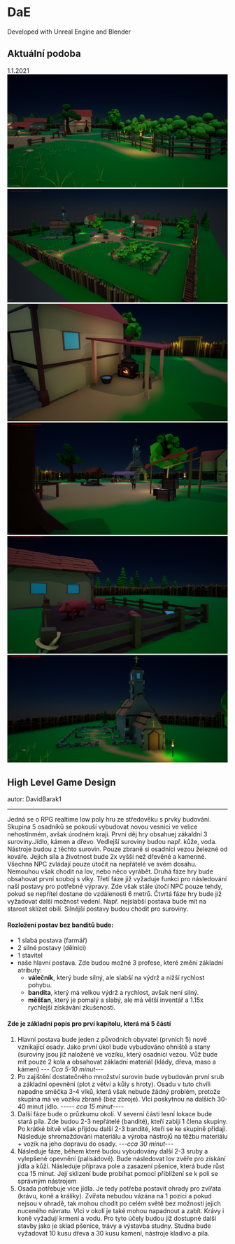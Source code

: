 # DaE
Developed with Unreal Engine and Blender
 
## Aktuální podoba
 1.1.2021<br/>
 ![now](https://github.com/EvaKozakova26/DaE/blob/dev/resources/dae/1.png "Now")<br/>
 ![now](https://github.com/EvaKozakova26/DaE/blob/dev/resources/dae/2.png "Now")<br/>
 ![now](https://github.com/EvaKozakova26/DaE/blob/dev/resources/dae/3.png "Now")<br/>
 ![now](https://github.com/EvaKozakova26/DaE/blob/dev/resources/dae/4.png "Now")<br/>
 ![now](https://github.com/EvaKozakova26/DaE/blob/dev/resources/dae/5.png "Now")<br/>
 ![now](https://github.com/EvaKozakova26/DaE/blob/dev/resources/dae/6.png "Now")<br/>
 
 
## High Level Game Design
autor: DavidBarak1</br>
___
Jedná se o RPG realtime low poly hru ze středověku s prvky budování. Skupina 5 osadníků se pokouší vybudovat novou vesnici ve velice nehostinmém, avšak úrodném kraji. První děj hry obsahuej zákaldní 3 suroviny.Jídlo, kámen a dřevo. Vedlejší suroviny budou např. kůže, voda.  Nástroje budou z těchto surovin. Pouze zbraně si osadníci vezou železné od kováře. Jejich síla a životnost  bude 2x vyšší než dřevěné a kamenné. Všechna NPC zvládají pouze útočit na nepřátelé ve svém dosahu. Nemouhou však chodit na lov, nebo něco vyrábět. Druhá  fáze hry bude obsahovat první souboj s vlky. Třetí fáze již vyžaduje funkci pro následování naší postavy pro potřebné výpravy. Zde však stále útočí NPC pouze tehdy, pokud se nepřítel dostane do vzdálenosti 6 metrů.  Čtvrtá fáze hry bude již vyžadovat další možnost vedení. Např. nejslabší postava bude mít na starost sklízet obilí. Silnější postavy budou chodit pro suroviny.<br/>

#### Rozložení postav bez banditů bude:
  * 1 slabá postava (farmář)
  * 2 silné postavy (dělníci)
  * 1 stavitel
  * naše hlavní postava. Zde budou možné 3 profese, které změní základní atributy: 
    * **válečník**, který bude silný, ale slabší na výdrž a nižší rychlost pohybu.  
    * **bandita**, který má velkou výdrž a rychlost, avšak není silný.
    * **měšťan**, který je pomalý a slabý, ale má větší inventář a 1.15x rychlejší získávání zkušeností.  
#### Zde je základní popis pro prví kapitolu, která má 5 částí
  1. Hlavní postava bude jeden z původních obyvatel (prvních 5) nově vznikající osady. Jako první úkol bude vybudováno ohniště a stany (suroviny jsou již naložené ve vozíku, který osadníci vezou. Vůž bude mít pouze 2 kola a obsahovat základní materiál (klády, dřeva, maso a kámen) *--- Cca 5-10 minut---*
  2. Po zajištění dostatečného množství surovin bude vybudován první srub a základní opevnění (plot z větví a kůly s hroty). Osadu v tuto chvíli napadne směčka 3-4 vlků, která však nebude žádný problém, protože skupina má ve vozíku zbraně (bez zbroje). Vlci poskytnou na dalších 30-40 minut jídlo. *----- cca 15 minut----*
  3. Další fáze bude o průzkumu okolí. V severní části lesní lokace bude stará pila. Zde budou 2-3 nepřátelé (bandité), kteří zabijí 1 člena skupiny. Po krátké bitvě však přijdou další 2-3 bandité, kteří se ke skupině přidají. Následuje shromaždování materiálu a výroba nástrojů na těžbu materiálu + vozík na jeho dopravu do osady. *---cca 30 minut---*
  4. Následuje fáze, během které budou vybudovány další 2-3 sruby a vylepšené opevnění (palisádové). Bude následovat lov zvěře pro získání jídla a kůží. Následuje příprava pole a zasazení pšenice, která bude růst cca 15 minut. Její sklizení bude probíhat pomocí přiblížení se k poli se správným nástrojem
  5. Osada potřebuje více jídla. Je tedy potřeba postavit ohrady pro zvířata (krávu, koně a králíky). Zvířata nebudou vázána na 1 pozici a pokud nejsou v ohradě, tak mohou chodit po celém světě bez možnosti jejich nuceného návratu. Vlci v okolí je také mohou napadnout a zabít. Krávy i koně vyžadují krmení a vodu. Pro tyto účely budou již dostupné další stavby jako je sklad pšenice, trávy a výstavba studny. Studna bude vyžadovat 10 kusu dřeva a 30 kusu kamení, nástroje kladivo a pila. 
